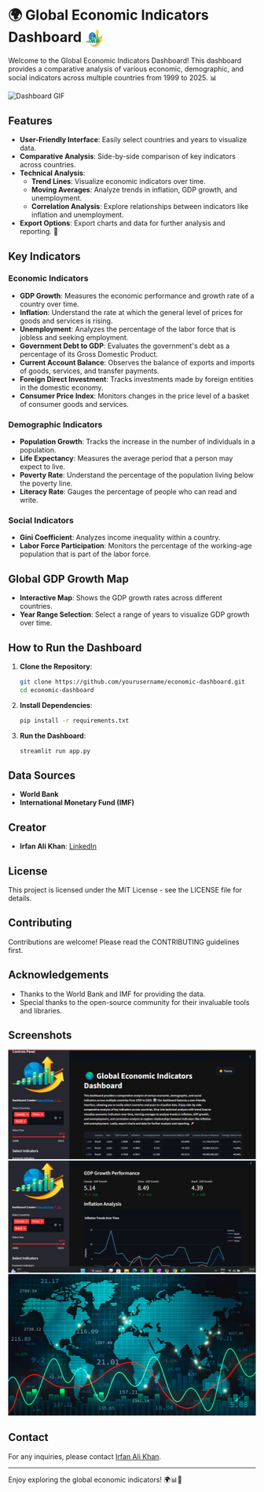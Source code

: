 # 🌍 Global Economic Indicators Dashboard <img src="data/icon.webp" alt="Dashboard Icon" width="36" height="36" style="vertical-align: middle;">

Welcome to the Global Economic Indicators Dashboard! This dashboard provides a comparative analysis of various economic, demographic, and social indicators across multiple countries from 1999 to 2025. 📊

![Dashboard GIF](https://github.com/irfanaliguarulhos/economic-dashboard/blob/main/data/Untitled%20Project12%20(1).gif)
## Features

- **User-Friendly Interface**: Easily select countries and years to visualize data.
- **Comparative Analysis**: Side-by-side comparison of key indicators across countries.
- **Technical Analysis**: 
  - **Trend Lines**: Visualize economic indicators over time.
  - **Moving Averages**: Analyze trends in inflation, GDP growth, and unemployment.
  - **Correlation Analysis**: Explore relationships between indicators like inflation and unemployment.
- **Export Options**: Export charts and data for further analysis and reporting. 🚀

## Key Indicators

### Economic Indicators
- **GDP Growth**: Measures the economic performance and growth rate of a country over time.
- **Inflation**: Understand the rate at which the general level of prices for goods and services is rising.
- **Unemployment**: Analyzes the percentage of the labor force that is jobless and seeking employment.
- **Government Debt to GDP**: Evaluates the government's debt as a percentage of its Gross Domestic Product.
- **Current Account Balance**: Observes the balance of exports and imports of goods, services, and transfer payments.
- **Foreign Direct Investment**: Tracks investments made by foreign entities in the domestic economy.
- **Consumer Price Index**: Monitors changes in the price level of a basket of consumer goods and services.

### Demographic Indicators
- **Population Growth**: Tracks the increase in the number of individuals in a population.
- **Life Expectancy**: Measures the average period that a person may expect to live.
- **Poverty Rate**: Understand the percentage of the population living below the poverty line.
- **Literacy Rate**: Gauges the percentage of people who can read and write.

### Social Indicators
- **Gini Coefficient**: Analyzes income inequality within a country.
- **Labor Force Participation**: Monitors the percentage of the working-age population that is part of the labor force.

## Global GDP Growth Map
- **Interactive Map**: Shows the GDP growth rates across different countries.
- **Year Range Selection**: Select a range of years to visualize GDP growth over time.

## How to Run the Dashboard

1. **Clone the Repository**:
    ```sh
    git clone https://github.com/yourusername/economic-dashboard.git
    cd economic-dashboard
    ```

2. **Install Dependencies**:
    ```sh
    pip install -r requirements.txt
    ```

3. **Run the Dashboard**:
    ```sh
    streamlit run app.py
    ```

## Data Sources
- **World Bank**
- **International Monetary Fund (IMF)**

## Creator
- **Irfan Ali Khan**: [LinkedIn](https://www.linkedin.com/in/irfan-ali-khan-93b52b159/)

## License
This project is licensed under the MIT License - see the LICENSE file for details.

## Contributing
Contributions are welcome! Please read the CONTRIBUTING guidelines first.

## Acknowledgements
- Thanks to the World Bank and IMF for providing the data.
- Special thanks to the open-source community for their invaluable tools and libraries.

## Screenshots
![Dashboard Screenshot 1](data/Screenshot%202025-02-02%20225234.png)
![Dashboard Screenshot 2](data/Screenshot%202025-02-02%20225303.png)
![Banner Image](data/pic.jpg)

## Contact
For any inquiries, please contact [Irfan Ali Khan](https://www.linkedin.com/in/irfan-ali-khan-93b52b159/).

---

Enjoy exploring the global economic indicators! 🌍📊🚀

